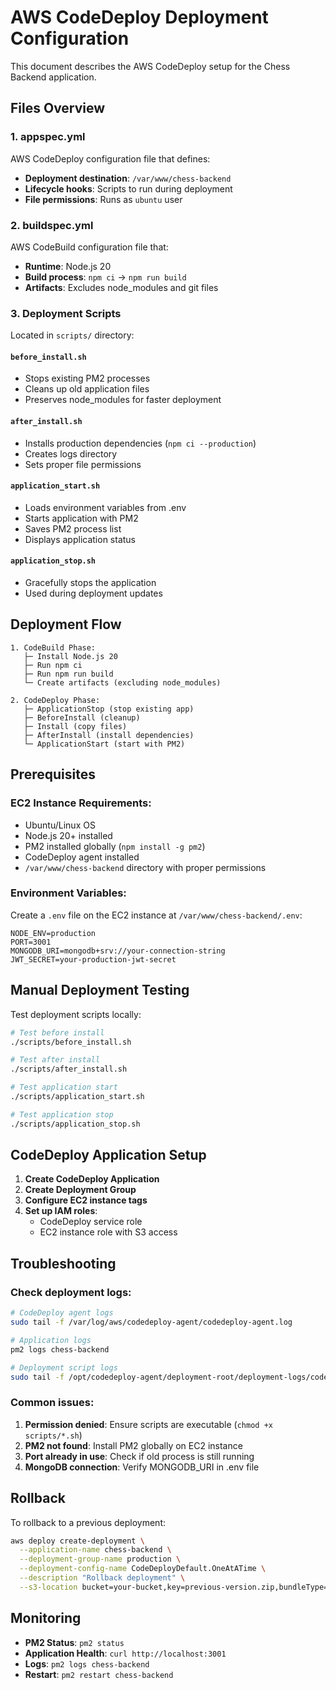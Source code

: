 # AWS CodeDeploy Deployment Configuration

This document describes the AWS CodeDeploy setup for the Chess Backend application.

## Files Overview

### 1. appspec.yml
AWS CodeDeploy configuration file that defines:
- **Deployment destination**: `/var/www/chess-backend`
- **Lifecycle hooks**: Scripts to run during deployment
- **File permissions**: Runs as `ubuntu` user

### 2. buildspec.yml
AWS CodeBuild configuration file that:
- **Runtime**: Node.js 20
- **Build process**: `npm ci` → `npm run build`
- **Artifacts**: Excludes node_modules and git files

### 3. Deployment Scripts

Located in `scripts/` directory:

#### `before_install.sh`
- Stops existing PM2 processes
- Cleans up old application files
- Preserves node_modules for faster deployment

#### `after_install.sh`
- Installs production dependencies (`npm ci --production`)
- Creates logs directory
- Sets proper file permissions

#### `application_start.sh`
- Loads environment variables from .env
- Starts application with PM2
- Saves PM2 process list
- Displays application status

#### `application_stop.sh`
- Gracefully stops the application
- Used during deployment updates

## Deployment Flow

```
1. CodeBuild Phase:
   ├─ Install Node.js 20
   ├─ Run npm ci
   ├─ Run npm run build
   └─ Create artifacts (excluding node_modules)

2. CodeDeploy Phase:
   ├─ ApplicationStop (stop existing app)
   ├─ BeforeInstall (cleanup)
   ├─ Install (copy files)
   ├─ AfterInstall (install dependencies)
   └─ ApplicationStart (start with PM2)
```

## Prerequisites

### EC2 Instance Requirements:
- Ubuntu/Linux OS
- Node.js 20+ installed
- PM2 installed globally (`npm install -g pm2`)
- CodeDeploy agent installed
- `/var/www/chess-backend` directory with proper permissions

### Environment Variables:
Create a `.env` file on the EC2 instance at `/var/www/chess-backend/.env`:
```env
NODE_ENV=production
PORT=3001
MONGODB_URI=mongodb+srv://your-connection-string
JWT_SECRET=your-production-jwt-secret
```

## Manual Deployment Testing

Test deployment scripts locally:

```bash
# Test before install
./scripts/before_install.sh

# Test after install
./scripts/after_install.sh

# Test application start
./scripts/application_start.sh

# Test application stop
./scripts/application_stop.sh
```

## CodeDeploy Application Setup

1. **Create CodeDeploy Application**
2. **Create Deployment Group**
3. **Configure EC2 instance tags**
4. **Set up IAM roles**:
   - CodeDeploy service role
   - EC2 instance role with S3 access

## Troubleshooting

### Check deployment logs:
```bash
# CodeDeploy agent logs
sudo tail -f /var/log/aws/codedeploy-agent/codedeploy-agent.log

# Application logs
pm2 logs chess-backend

# Deployment script logs
sudo tail -f /opt/codedeploy-agent/deployment-root/deployment-logs/codedeploy-agent-deployments.log
```

### Common issues:

1. **Permission denied**: Ensure scripts are executable (`chmod +x scripts/*.sh`)
2. **PM2 not found**: Install PM2 globally on EC2 instance
3. **Port already in use**: Check if old process is still running
4. **MongoDB connection**: Verify MONGODB_URI in .env file

## Rollback

To rollback to a previous deployment:
```bash
aws deploy create-deployment \
  --application-name chess-backend \
  --deployment-group-name production \
  --deployment-config-name CodeDeployDefault.OneAtATime \
  --description "Rollback deployment" \
  --s3-location bucket=your-bucket,key=previous-version.zip,bundleType=zip
```

## Monitoring

- **PM2 Status**: `pm2 status`
- **Application Health**: `curl http://localhost:3001`
- **Logs**: `pm2 logs chess-backend`
- **Restart**: `pm2 restart chess-backend`

